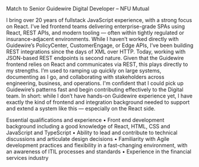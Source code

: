 Match to Senior Guidewire Digital Developer – NFU Mutual

I bring over 20 years of fullstack JavaScript experience, with a strong focus on React. I’ve led frontend teams delivering enterprise-grade SPAs using React, REST APIs, and modern tooling — often within tightly regulated or insurance-adjacent environments.
While I haven’t worked directly with Guidewire’s PolicyCenter, CustomerEngage, or Edge APIs, I’ve been building REST integrations since the days of XML over HTTP. Today, working with JSON-based REST endpoints is second nature. Given that the Guidewire frontend relies on React and communicates via REST, this plays directly to my strengths.
I’m used to ramping up quickly on large systems, documenting as I go, and collaborating with stakeholders across engineering, business, and operations. I'm confident that I could pick up Guidewire’s patterns fast and begin contributing effectively to the Digital team.
In short: while I don’t have hands-on Guidewire experience yet, I have exactly the kind of frontend and integration background needed to support and extend a system like this — especially on the React side.


Essential qualifications and experience
	•	Front end development background including a good knowledge of React, HTML, CSS and JavaScript and TypeScript
	•	Ability to lead and contribute to technical discussions and articulate design decisions
	•	Familiarity with Agile development practices and flexibility in a fast-changing environment, with an awareness of ITIL processes and standards
	•	Experience in the financial services industry